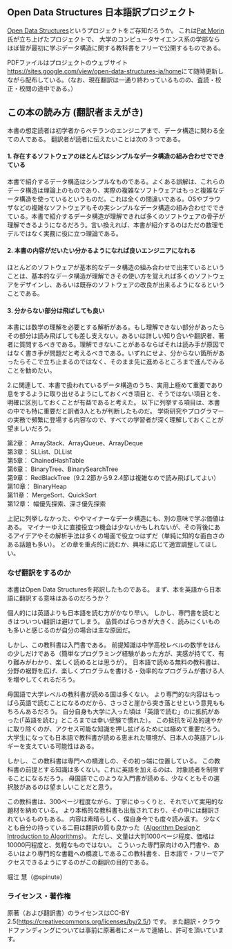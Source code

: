 ## Open Data Structures 日本語訳プロジェクト

[Open Data Structures](http://opendatastructures.org/)というプロジェクトをご存知だろうか。
これは[Pat Morin](http://cglab.ca/~morin/)氏が立ち上げたプロジェクトで、
大学のコンピュータサイエンス系の学部ならほぼ皆が最初に学ぶデータ構造に関する教科書をフリーで公開するものである。

PDFファイルはプロジェクトのウェブサイト<https://sites.google.com/view/open-data-structures-ja/home>にて随時更新しながら配布している。（なお、現在翻訳は一通り終わっているものの、査読・校正・校閲の途中である。）

## この本の読み方 (翻訳者まえがき)

本書の想定読者は初学者からベテランのエンジニアまで、データ構造に関わる全ての人である。
翻訳者が読者に伝えたいことは次の３つである。

#### 1. 存在するソフトウェアのほとんどはシンプルなデータ構造の組み合わせでできている

本書で紹介するデータ構造はシンプルなものである。よくある誤解は、これらのデータ構造は理論上のものであり、実際の複雑なソフトウェアはもっと複雑なデータ構造を使っているというものだ。これは全くの間違いである。OSやブラウザなどの複雑なソフトウェアもその実シンプルなデータ構造の組み合わせでできている。本書で紹介するデータ構造が理解できれば多くのソフトウェアの骨子が理解できるようになるだろう。言い換えれば、本書が紹介するのはただの数理モデルではなく実務に役に立つ理論である。

#### 2. 本書の内容がだいたい分かるようになれば良いエンジニアになれる

ほとんどのソフトウェアが基本的なデータ構造の組み合わせで出来ているということは、基本的なデータ構造が理解できその使い方を覚えれば多くのソフトウェアをデザインし、あるいは既存のソフトウェアの改良が出来るようになるということである。

#### 3. 分からない部分は飛ばしても良い

本書には数学の理解を必要とする解析がある。もし理解できない部分があったらその部分は読み飛ばしても差し支えない。あるいは詳しい知り合いや翻訳者、著者に質問するべきである。理解できないことがあるならばそれは読み手が原因ではなく書き手が問題だと考えるべきである。いずれにせよ、分からない箇所があったらそこで立ち止まるのではなく、そのまま先に進めるところまで進んでみることを勧めたい。


2.に関連して、本書で扱われているデータ構造のうち、実用上極めて重要であり息をするように取り出せるようにしておくべき項目と、そうではない項目とを、明確に区別しておくことが有益であると考えた。
以下に列挙する項目は、本書の中でも特に重要だと訳者3人ともが判断したものだ。
学術研究やプログラマーの実務で頻繁に登場する内容なので、すべての学習者が深く理解しておくことが望ましいだろう。

第2章： ArrayStack、ArrayQueue、ArrayDeque  
第3章： SLList、DLList  
第5章： ChainedHashTable  
第6章： BinaryTree、BinarySearchTree  
第9章： RedBlackTree（9.2.2節から9.2.4節は複雑なので読み飛ばしてよい）  
第10章： BinaryHeap  
第11章： MergeSort、QuickSort  
第12章： 幅優先探索、深さ優先探索  


上記に列挙しなかった、ややマイナーなデータ構造にも、別の意味で学ぶ価値はある。
マイナーゆえに直接役立つ機会は少ないかもしれないが、その背後にあるアイデアやその解析手法は多くの場面で役立つはずだ（単純に知的な面白さのある話題も多い）。
どの章を重点的に読むか、興味に応じて適宜調整してほしい。


### なぜ翻訳をするのか

本書はOpen Data Structuresを邦訳したものである。
まず、本を英語から日本語に翻訳する意味はあるのだろうか？

個人的には英語よりも日本語を読む方がかなり早い。
しかし、専門書を読むときはついつい翻訳は避けてしまう。
品質のばらつきが大きく、読みにくいものも多いと感じるのが自分の場合は主な原因だ。

しかし、この教科書は入門書である。
前提知識は中学高校レベルの数学をほんの少しだけである（簡単なプログラミング経験があった方が、実感が持てて、有り難みがわかり、楽しく読めるとは思うが）。
日本語で読める無料の教科書は、分野の裾野を広げ、楽しくプログラムを書ける・効率的なプログラムが書ける人を増やしてくれるだろう。

母国語で大学レベルの教科書が読める国は多くない。
より専門的な内容はもっぱら英語で読むことになるのだから、さっさと崖から突き落とせという意見ももちろんあるだろう。
自分自身も大学に入った頃は「英語で読む」のに抵抗があった(「英語を読む」ところまでは幸い受験で慣れた）。
この抵抗を可及的速やかに取り除くのが、アクセス可能な知識を押し拡げるためには極めて重要だろう。
大学生になっても日本語で教科書が読める恵まれた環境が、日本人の英語アレルギーを支えている可能性はある。

しかし、この教科書は専門への橋渡しの、その初っ端に位置している。
この教科書の前提とする知識は多くない。これに英語を加えるのは、対象読者を制限することになるだろう。
母国語でこのような入門書が読める、少なくともその選択肢があるのは望ましいことだと思う。

この教科書は、300ページ程度ながら、丁寧にゆっくりと、それでいて実用的な題材を納めている。
より本格的な教科書も出版されており、その中には翻訳されているものもある。
内容は素晴らしく、僕自身今でも度々読み返す。
少なくとも自分の持っている二冊は翻訳の質も良かった（[Algorithm Design](http://www.cs.princeton.edu/~wayne/kleinberg-tardos/)と[Introduction to Algorithms](https://mitpress.mit.edu/books/introduction-algorithms)）。
ただし、文量は大判1000ページ程度、価格は10000円程度と、気軽なものではない。
こういった専門家向けの入門書や、あるいはより専門的な書籍への橋渡しであるこの教科書を、日本語で・フリーでアクセスできるようにするのがこの翻訳の目的である。

堀江 慧（@spinute）

### ライセンス・著作権
原著（および翻訳書）のライセンスはCC-BY 2.5(https://creativecommons.org/licenses/by/2.5/) です。
また翻訳・クラウドファンディングについては事前に原著者にメールで連絡し、許可を頂いています。
